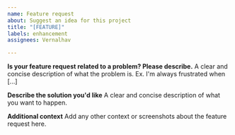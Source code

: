 ```yaml
---
name: Feature request
about: Suggest an idea for this project
title: "[FEATURE]"
labels: enhancement
assignees: Vernalhav

---
```


**Is your feature request related to a problem? Please describe.**
A clear and concise description of what the problem is. Ex. I'm always frustrated when [...]

**Describe the solution you'd like**
A clear and concise description of what you want to happen.

**Additional context**
Add any other context or screenshots about the feature request here.
